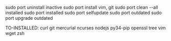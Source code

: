 sudo port uninstall inactive
sudo port install vim, git
sudo port clean --all installed
sudo port installed
sudo port selfupdate
sudo port outdated
sudo port upgrade outdated

TO-INSTALLED:
curl
git
mercurial
ncurses
nodejs
py34-pip
openssl
tree
vim
wget
zsh
